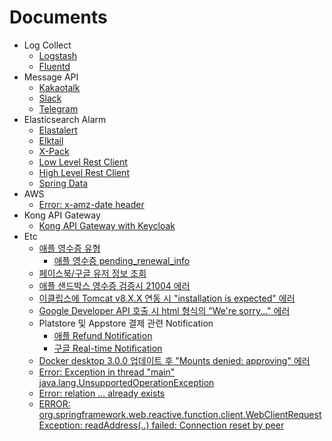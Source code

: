 # Documents

* Log Collect
	+ [Logstash](../master/log_collect/logstash.md)
	+ [Fluentd](../master/log_collect/fluentd.md)
* Message API
	+ [Kakaotalk](../master/message_api/kakaotalk.md)
	+ [Slack](../master/message_api/slack.md)
	+ [Telegram](../master/message_api/telegram.md)
* Elasticsearch Alarm
	+ [Elastalert](../master/elasticsearch_alarm/elastalert.md)
	+ [Elktail](../master/elasticsearch_alarm/elktail.md)
	+ [X-Pack](../master/elasticsearch_alarm/xpack.md)
	+ [Low Level Rest Client](../master/elasticsearch_alarm/lowlevel.md)
	+ [High Level Rest Client](../master/elasticsearch_alarm/highlevel.md)
	+ [Spring Data](../master/elasticsearch_alarm/springdata.md)
* AWS
	+ [Error: x-amz-date header](../master/aws/error_x_amz_date_header.md)
* Kong API Gateway
	+ [Kong API Gateway with Keycloak](../master/kong/kong_gateway_with_keycloak.md)
* Etc
	+ [애플 영수증 유형](../master/etc/apple_receipt_type.md)
		- [애플 영수증 pending_renewal_info](../master/etc/apple_receipt_pending_renewal_info.md)
	+ [페이스북/구글 유저 정보 조회](../master/etc/facebook_and_google_get_user_info.md)
	+ [애플 샌드박스 영수증 검증시 21004 에러](../master/etc/apple_sandbox_shared_secret.md)
	+ [이클립스에 Tomcat v8.X.X 연동 시 "installation is expected" 에러](../master/etc/eclipse_tomcat_v8_x_x.md)
	+ [Google Developer API 호출 시 html 형식의 "We're sorry..." 에러](../master/etc/google_api_html_error.md)
	+ Platstore 및 Appstore 결제 관련 Notification
		- [애플 Refund Notification](../master/etc/apple_refund_notification.md)
		- [구글 Real-time Notification](../master/etc/google_real_time_notification.md)
	+ [Docker desktop 3.0.0 업데이트 후 "Mounts denied: approving" 에러](../master/etc/docker_desktop_v3.0.0.md)
	+ [Error: Exception in thread "main" java.lang.UnsupportedOperationException](../master/etc/error_windows_kafka_posix.md)
	+ [Error: relation ... already exists](../master/etc/error_jpa_relation_already_exists.md)
	+ [ERROR: org.springframework.web.reactive.function.client.WebClientRequestException: readAddress(..) failed: Connection reset by peer](../master/etc/error_webflux_connection_reset_by_peer.md)
